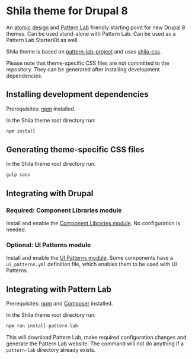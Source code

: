 # Shila theme for Drupal 8

An [atomic design](http://bradfrost.com/blog/post/atomic-web-design/) and [Pattern Lab](http://patternlab.io/) friendly starting point for new Drupal 8 themes. Can be used stand-alone with Pattern Lab. Can be used as a Pattern Lab StarterKit as well.

Shila theme is based on [pattern-lab-project](https://github.com/aleksip/pattern-lab-project) and uses [shila-css](https://github.com/aleksip/shila-css).

Please note that theme-specific CSS files are not committed to the repository. They can be generated after installing development dependencies.


## Installing development dependencies

Prerequisites: [npm](https://nodejs.org/) installed.

In the Shila theme root directory run:

```sh
npm install
```


## Generating theme-specific CSS files

In the Shila theme root directory run:

```sh
gulp sass
```


## Integrating with Drupal

### Required: Component Libraries module

Install and enable the [Component Libraries module](https://www.drupal.org/project/components). No configuration is needed.


### Optional: UI Patterns module

Install and enable the [UI Patterns module](https://www.drupal.org/project/ui_patterns). Some components have a `ui_patterns.yml` definition file, which enables them to be used with UI Patterns.


## Integrating with Pattern Lab

Prerequisites: [npm](https://nodejs.org/) and [Composer](https://getcomposer.org/) installed.

In the Shila theme root directory run:

```sh
npm run install-pattern-lab
```

This will download Pattern Lab, make required configuration changes and generate the Pattern Lab website. The command will not do anything if a `pattern-lab` directory already exists.
